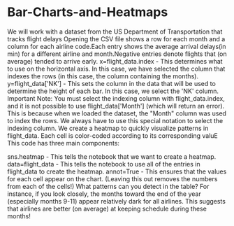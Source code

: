 # Bar-Charts-and-Heatmaps

We will work with a dataset  from the US Department of Transportation that tracks flight delays
Opening the CSV file  shows a row for each month and a column for each airline code.Each entry shows the average arrival delays(in min) for a different airline and month.Negative entries denote flights that (on average) tended to arrive early.
x=flight_data.index - This determines what to use on the horizontal axis. In this case, we have selected the column that indexes the rows (in this case, the column containing the months).
y=flight_data['NK'] - This sets the column in the data that will be used to determine the height of each bar. In this case, we select the 'NK' column.
Important Note: You must select the indexing column with flight_data.index, and it is not possible to use flight_data['Month'] (which will return an error). This is because when we loaded the dataset, the "Month" column was used to index the rows. We always have to use this special notation to select the indexing column.
We create a heatmap to quickly visualize patterns in flight_data. Each cell is color-coded according to its corresponding valuE
This code has three main components:

sns.heatmap - This tells the notebook that we want to create a heatmap.
data=flight_data - This tells the notebook to use all of the entries in flight_data to create the heatmap.
annot=True - This ensures that the values for each cell appear on the chart. (Leaving this out removes the numbers from each of the cells!)
What patterns can you detect in the table? For instance, if you look closely, the months toward the end of the year (especially months 9-11) appear relatively dark for all airlines. This suggests that airlines are better (on average) at keeping schedule during these months!
